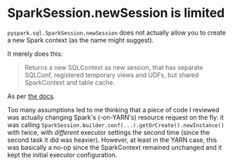 SparkSession.newSession is limited
===========

`pyspark.sql.SparkSession.newSession` does not actually allow you to create a new Spark context (as the name might suggest). 

It merely does this:

> Returns a new SQLContext as new session, that has separate SQLConf, registered temporary views and UDFs, but shared SparkContext and table cache.

As per [the docs](https://spark.apache.org/docs/latest/api/python/pyspark.sql.html).

Too many assumptions led to me thinking that a piece of code I reviewed was actually changing Spark's (-on-YARN's) resource request on the fly: it was calling `SparkSession.builder.conf(...).getOrCreate().newInstance()` with twice, with _different_ executor settings the second time (since the second task it did was heavier). However, at least in the YARN case, this was basically a no-op since the SparkContext remained unchanged and it kept the initial executor configuration.